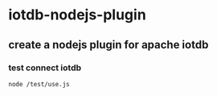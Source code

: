 # iotdb-nodejs-plugin

## create a nodejs plugin for apache iotdb

### test connect iotdb
```shell
node /test/use.js
```
